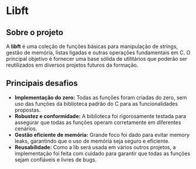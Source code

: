 # Libft

## Sobre o projeto

A **libft** é uma coleção de funções básicas para manipulação de strings, gestão de memória, listas ligadas e outras operações fundamentais em C. O principal objetivo é fornecer uma base sólida de utilitários que poderão ser reutilizados em diversos projetos futuros da formação.

## Principais desafios

* **Implementação do zero:** Todas as funções foram criadas do zero, sem uso das funções da biblioteca padrão do C para as funcionalidades propostas.
* **Robustez e conformidade:** A biblioteca foi rigorosamente testada para assegurar que todas as funções operam corretamente em diferentes cenários.
* **Gestão eficiente de memória:** Grande foco foi dado para evitar memory leaks, garantindo que o uso de memória seja seguro e eficiente.
* **Reusabilidade:** Como a lib será usada em vários outros projetos, a implementação foi feita com cuidado para garantir que todas as funções sejam confiáveis e livres de bugs.
